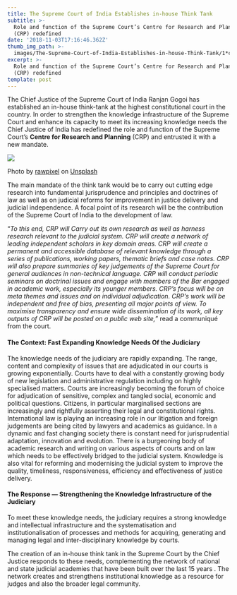 ```yaml
---
title: The Supreme Court of India Establishes in-house Think Tank
subtitle: >-
  Role and function of the Supreme Court’s Centre for Research and Planning
  (CRP) redefined
date: '2018-11-03T17:16:46.362Z'
thumb_img_path: >-
  images/The-Supreme-Court-of-India-Establishes-in-house-Think-Tank/1*cZJqbqe_1NwR5RvKURceVw.jpeg
excerpt: >-
  Role and function of the Supreme Court’s Centre for Research and Planning
  (CRP) redefined
template: post
---
```

The Chief Justice of the Supreme Court of India Ranjan Gogoi has established an in-house think-tank at the highest constitutional court in the country. In order to strengthen the knowledge infrastructure of the Supreme Court and enhance its capacity to meet its increasing knowledge needs the Chief Justice of India has redefined the role and function of the Supreme Court’s **Centre for Research and Planning** (CRP) and entrusted it with a new mandate.

![](/images/The-Supreme-Court-of-India-Establishes-in-house-Think-Tank/1*cZJqbqe_1NwR5RvKURceVw.jpeg)

<figcaption>Photo by <a href="https://unsplash.com/photos/wHlaFa4H3DQ?utm_source=unsplash&amp;utm_medium=referral&amp;utm_content=creditCopyText" data-href="https://unsplash.com/photos/wHlaFa4H3DQ?utm_source=unsplash&amp;utm_medium=referral&amp;utm_content=creditCopyText" class="markup--anchor markup--figure-anchor" rel="noopener" target="_blank">rawpixel</a> on&nbsp;<a href="https://unsplash.com/search/photos/justice?utm_source=unsplash&amp;utm_medium=referral&amp;utm_content=creditCopyText" data-href="https://unsplash.com/search/photos/justice?utm_source=unsplash&amp;utm_medium=referral&amp;utm_content=creditCopyText" class="markup--anchor markup--figure-anchor" rel="noopener" target="_blank">Unsplash</a></figcaption>

The main mandate of the think tank would be to carry out cutting edge research into fundamental jurisprudence and principles and doctrines of law as well as on judicial reforms for improvement in justice delivery and judicial independence. A focal point of its research will be the contribution of the Supreme Court of India to the development of law.

“*To this end, CRP will Carry out its own research as well as harness research relevant to the judicial system. CRP will create a network of leading independent scholars in key domain areas. CRP will create a permanent and accessible database of relevant knowledge through a series of publications, working papers, thematic briefs and case notes. CRP will also prepare summaries of key judgements of the Supreme Court for general audiences in non-technical language. CRP will conduct periodic seminars on doctrinal issues and engage with members of the Bar engaged in academic work, especially its younger members. CRP’s focus will be on meta themes and issues and on individual adjudication. CRP’s work will be independent and free of bias, presenting all major points of view. To maximise transparency and ensure wide dissemination of its work, all key outputs of CRP will be posted on a public web site,*” read a communiqué from the court.

#### **The Context: Fast Expanding Knowledge Needs Of the Judiciary**

The knowledge needs of the judiciary are rapidly expanding. The range, content and complexity of issues that are adjudicated in our courts is growing exponentially. Courts have to deal with a constantly growing body of new legislation and administrative regulation including on highly specialised matters. Courts are increasingly becoming the forum of choice for adjudication of sensitive, complex and tangled social, economic and political questions. Citizens, in particular marginalised sections are increasingly and rightfully asserting their legal and constitutional rights. International law is playing an increasing role in our litigation and foreign judgements are being cited by lawyers and academics as guidance. In a dynamic and fast changing society there is constant need for jurisprudential adaptation, innovation and evolution. There is a burgeoning body of academic research and writing on various aspects of courts and on law which needs to be effectively bridged to the judicial system. Knowledge is also vital for reforming and modernising the judicial system to improve the quality, timeliness, responsiveness, efficiency and effectiveness of justice delivery.

#### **The Response — Strengthening the Knowledge Infrastructure of the Judiciary**

To meet these knowledge needs, the judiciary requires a strong knowledge and intellectual infrastructure and the systematisation and institutionalisation of processes and methods for acquiring, generating and managing legal and inter-disciplinary knowledge by courts.

The creation of an in-house think tank in the Supreme Court by the Chief Justice responds to these needs, complementing the network of national and state judicial academies that have been built over the last 15 years . The network creates and strengthens institutional knowledge as a resource for judges and also the broader legal community.
